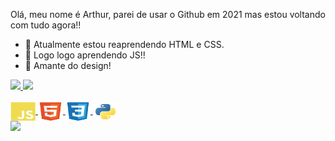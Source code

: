 Olá, meu nome é Arthur, parei de usar o Github em 2021 mas estou voltando com tudo agora!!

- 💬 Atualmente estou reaprendendo HTML e CSS.
- 🌱 Logo logo aprendendo JS!!
- 💓 Amante do design!

<div>
  <a href="https://github.com/Arthur519">
  <img height="180em" src="https://github-readme-stats.vercel.app/api?username=Arthur519&show_icons=true&theme=dark&include_all_commits=true&count_private=true"/>
  <img height="120em" src="https://github-readme-stats.vercel.app/api/top-langs/?username=Arthur519&layout=compact&langs_count=7&theme=dark"/>
</div>
  <div style="display: inline_block"><br>
  <img align="center" alt="Arthur-Js" height="30" width="40" src="https://raw.githubusercontent.com/devicons/devicon/master/icons/javascript/javascript-plain.svg">
  <img align="center" alt="Arthur-HTML" height="30" width="40" src="https://raw.githubusercontent.com/devicons/devicon/master/icons/html5/html5-original.svg">
  <img align="center" alt="Arthur-CSS" height="30" width="40" src="https://raw.githubusercontent.com/devicons/devicon/master/icons/css3/css3-original.svg">
  <img align="center" alt="Arthur-Python" height="30" width="40" src="https://raw.githubusercontent.com/devicons/devicon/master/icons/python/python-original.svg">
</div>

 <div> 
 	<a href="https://www.behance.net/pitzzzdesign" target="_blank"><img src="https://img.shields.io/badge/-Behance-blue?style=for-the-badge&logo=behance&logoColor=white" target="_blank"></a>
